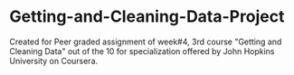 # Getting-and-Cleaning-Data-Project
Created for Peer graded assignment of week#4, 3rd course "Getting and Cleaning Data" out of the 10 for specialization offered by John Hopkins University on Coursera.
